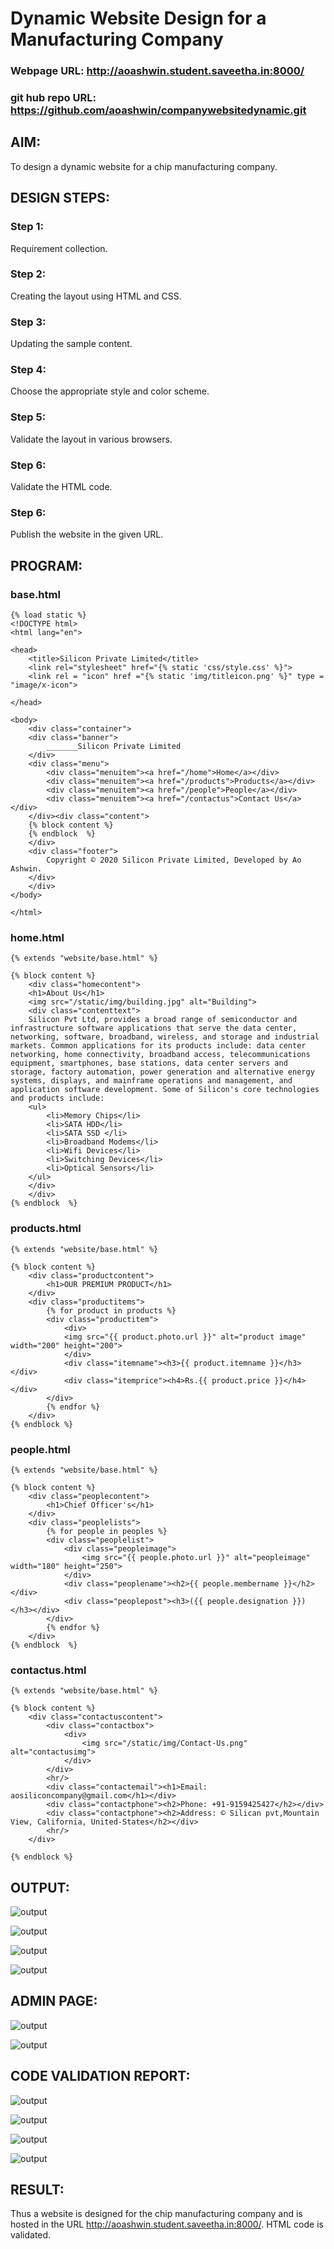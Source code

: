 # Dynamic Website Design for a Manufacturing Company

### Webpage URL: http://aoashwin.student.saveetha.in:8000/
### git hub repo URL: https://github.com/aoashwin/companywebsitedynamic.git

## AIM:
To design a dynamic website for a chip manufacturing company.

## DESIGN STEPS:
### Step 1: 
Requirement collection.
### Step 2:
Creating the layout using HTML and CSS.
### Step 3:
Updating the sample content.
### Step 4:
Choose the appropriate style and color scheme.
### Step 5:
Validate the layout in various browsers.
### Step 6:
Validate the HTML code.
### Step 6:
Publish the website in the given URL.

## PROGRAM:

### base.html
```
{% load static %}
<!DOCTYPE html>
<html lang="en">

<head>
    <title>Silicon Private Limited</title>
    <link rel="stylesheet" href="{% static 'css/style.css' %}">
    <link rel = "icon" href ="{% static 'img/titleicon.png' %}" type = "image/x-icon"> 
              
</head>

<body>
    <div class="container">
    <div class="banner">
        _______Silicon Private Limited
    </div>
    <div class="menu">
        <div class="menuitem"><a href="/home">Home</a></div> 
        <div class="menuitem"><a href="/products">Products</a></div> 
        <div class="menuitem"><a href="/people">People</a></div>
        <div class="menuitem"><a href="/contactus">Contact Us</a></div> 
    </div><div class="content">
    {% block content %}    
    {% endblock  %}
    </div>
    <div class="footer">
        Copyright © 2020 Silicon Private Limited, Developed by Ao Ashwin.
    </div>
    </div>
</body>

</html>
```
### home.html
```
{% extends "website/base.html" %}

{% block content %}
    <div class="homecontent">    
    <h1>About Us</h1>
    <img src="/static/img/building.jpg" alt="Building">
    <div class="contenttext">
    Silicon Pvt Ltd, provides a broad range of semiconductor and infrastructure software applications that serve the data center, networking, software, broadband, wireless, and storage and industrial markets. Common applications for its products include: data center networking, home connectivity, broadband access, telecommunications equipment, smartphones, base stations, data center servers and storage, factory automation, power generation and alternative energy systems, displays, and mainframe operations and management, and application software development. Some of Silicon's core technologies and products include:
    <ul>
        <li>Memory Chips</li>
        <li>SATA HDD</li>
        <li>SATA SSD </li>
        <li>Broadband Modems</li>
        <li>Wifi Devices</li>
        <li>Switching Devices</li>
        <li>Optical Sensors</li>
    </ul> 
    </div>
    </div>
{% endblock  %}

```
### products.html
```
{% extends "website/base.html" %}

{% block content %}
    <div class="productcontent">    
        <h1>OUR PREMIUM PRODUCT</h1>
    </div>
    <div class="productitems">
        {% for product in products %}
        <div class="productitem"> 
            <div>
            <img src="{{ product.photo.url }}" alt="product image" width="200" height="200">
            </div>
            <div class="itemname"><h3>{{ product.itemname }}</h3></div>
            <div class="itemprice"><h4>Rs.{{ product.price }}</h4></div>
        </div>
        {% endfor %}
    </div>
{% endblock %}
```
### people.html
```
{% extends "website/base.html" %}

{% block content %}
    <div class="peoplecontent">
        <h1>Chief Officer's</h1>
    </div>
    <div class="peoplelists">
        {% for people in peoples %}
        <div class="peoplelist">
            <div class="peopleimage">
                <img src="{{ people.photo.url }}" alt="peopleimage" width="180" height="250">
            </div>
            <div class="peoplename"><h2>{{ people.membername }}</h2></div>
            <div class="peoplepost"><h3>({{ people.designation }})</h3></div>
        </div>
        {% endfor %}
    </div>
{% endblock  %}
```
### contactus.html
```
{% extends "website/base.html" %}

{% block content %}
    <div class="contactuscontent">
        <div class="contactbox">
            <div>
                <img src="/static/img/Contact-Us.png" alt="contactusimg">
            </div>
        </div>
        <hr/>
        <div class="contactemail"><h1>Email: aosiliconcompany@gmail.com</h1></div>
        <div class="contactphone"><h2>Phone: +91-9159425427</h2></div>
        <div class="contactphone"><h2>Address: © Silican pvt,Mountain View, California, United-States</h2></div>
        <hr/>
    </div>

{% endblock %}
```
## OUTPUT:
![output](./static/img/home.png)

![output](./static/img/product.png)

![output](./static/img/people.png)

![output](./static/img/contactus.png)

## ADMIN PAGE:
![output](./static/img/peopleadmin.png)

![output](./static/img/productadmin.png)

## CODE VALIDATION REPORT:
![output](./static/img/validhome1.png)

![output](./static/img/validproduct1.png)

![output](./static/img/validpeople1.png)

![output](./static/img/validcontactus1.png)

## RESULT:
Thus a website is designed for the chip manufacturing company and is hosted in the URL http://aoashwin.student.saveetha.in:8000/. HTML code is validated.